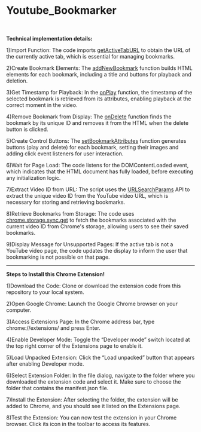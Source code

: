 # Youtube_Bookmarker
<br>

**Technical implementation details:**

1)Import Function: The code imports <ins>getActiveTabURL</ins> to obtain the URL of the currently active tab, which is essential for managing bookmarks.

2)Create Bookmark Elements: The <ins>addNewBookmark</ins> function builds HTML elements for each bookmark, including a title and buttons for playback and deletion.

3)Get Timestamp for Playback: In the <ins>onPlay</ins> function, the timestamp of the selected bookmark is retrieved from its attributes, enabling playback at the correct moment in the video.

4)Remove Bookmark from Display: The <ins>onDelete</ins> function finds the bookmark by its unique ID and removes it from the HTML when the delete button is clicked.

5)Create Control Buttons: The <ins>setBookmarkAttributes</ins> function generates buttons (play and delete) for each bookmark, setting their images and adding click event listeners for user interaction.

6)Wait for Page Load: The code listens for the DOMContentLoaded event, which indicates that the HTML document has fully loaded, before executing any initialization logic.

7)Extract Video ID from URL: The script uses the <ins>URLSearchParams</ins> API to extract the unique video ID from the YouTube video URL, which is necessary for storing and retrieving bookmarks.

8)Retrieve Bookmarks from Storage: The code uses <ins>chrome.storage.sync.get</ins> to fetch the bookmarks associated with the current video ID from Chrome's storage, allowing users to see their saved bookmarks.

9)Display Message for Unsupported Pages: If the active tab is not a YouTube video page, the code updates the display to inform the user that bookmarking is not possible on that page.

----

**Steps to Install this Chrome Extension!**

1)Download the Code: Clone or download the extension code from this repository  to your local system.

2)Open Google Chrome: Launch the Google Chrome browser on your computer.

3)Access Extensions Page: In the Chrome address bar, type chrome://extensions/ and press Enter.

4)Enable Developer Mode: Toggle the “Developer mode” switch located at the top right corner of the Extensions page to enable it.

5)Load Unpacked Extension: Click the “Load unpacked” button that appears after enabling Developer mode.

6)Select Extension Folder: In the file dialog, navigate to the folder where you downloaded the extension code and select it. Make sure to choose the folder that contains the manifest.json file.

7)Install the Extension: After selecting the folder, the extension will be added to Chrome, and you should see it listed on the Extensions page.

8)Test the Extension: You can now test the extension in your Chrome browser. Click its icon in the toolbar to access its features.


<br>


